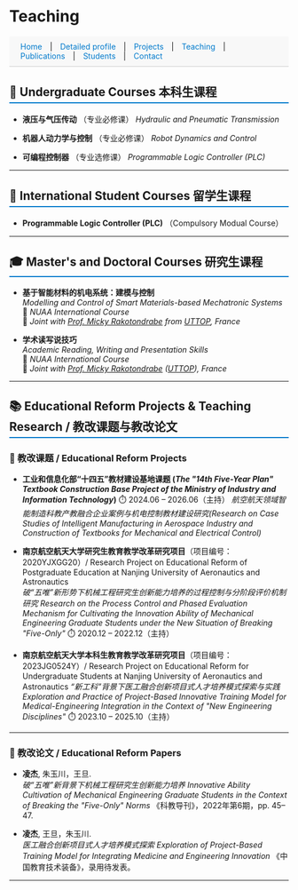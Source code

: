 # Teaching

<style>
  section {
    padding: 40px 20px;
    border-bottom: 1px solid #ddd;
  }

  #navbar a {
    margin: 0 10px;
    text-decoration: none;
    color: #007acc;
  }

  #navbar a:hover {
    text-decoration: underline;
  }

  h2 {
    border-bottom: 2px solid #007acc;
    padding-bottom: 5px;
  }
</style>


<!-- 添加顶部导航栏 -->
<div id="navbar" style="position: sticky; top: 0; background: #f8f8f8; padding: 10px; border-bottom: 1px solid #ccc;">
  <a href="index.html">Home</a> |
  <a href="Detailed profile.html">Detailed profile</a> |
  <a href="projects.html">Projects</a> |
  <a href="teaching.html">Teaching</a> |
  <a href="publications.html">Publications</a> |
  <a href="students.html">Students</a> |
  <a href="contact.html">Contact</a>
</div>

## 📘 Undergraduate Courses 本科生课程

- **液压与气压传动**  （专业必修课）
  *Hydraulic and Pneumatic Transmission*

- **机器人动力学与控制**  （专业必修课）
  *Robot Dynamics and Control*

- **可编程控制器**  （专业选修课）
  *Programmable Logic Controller (PLC)*

---

## 📘 International Student Courses 留学生课程

- **Programmable Logic Controller (PLC)**  （Compulsory Modual Course）
    
---

## 🎓 Master's and Doctoral Courses 研究生课程

- **基于智能材料的机电系统：建模与控制**  
  *Modelling and Control of Smart Materials-based Mechatronic Systems*  
  🧭 *NUAA International Course*  
  🤝 *Joint with [Prof. Micky Rakotondrabe](http://m.rakoton.net/) from [UTTOP](https://www.uttop.fr/en/index.html), France*

- **学术读写说技巧**  
  *Academic Reading, Writing and Presentation Skills*  
  🧭 *NUAA International Course*  
  🤝 *Joint with [Prof. Micky Rakotondrabe](http://m.rakoton.net/) ([UTTOP](https://www.uttop.fr/en/index.html)), France*

---

## 📚 Educational Reform Projects & Teaching Research / 教改课题与教改论文

### 🔬 教改课题 / Educational Reform Projects

- **工业和信息化部“十四五”教材建设基地课题 (*The "14th Five-Year Plan" Textbook Construction Base Project of the Ministry of Industry and Information Technology*)**
   ⏱️ 2024.06 – 2026.06（主持）
  *航空航天领域智能制造科教产教融合企业案例与机电控制教材建设研究(*Research on Case Studies of Intelligent Manufacturing in Aerospace Industry and Construction of Textbooks for Mechanical and Electrical Control*)*


- **南京航空航天大学研究生教育教学改革研究项目**（项目编号：2020YJXGG20）/ Research Project on Educational Reform of Postgraduate Education at Nanjing University of Aeronautics and Astronautics  
  *破“五唯”新形势下机械工程研究生创新能力培养的过程控制与分阶段评价机制研究*
  *Research on the Process Control and Phased Evaluation Mechanism for Cultivating the Innovation Ability of Mechanical Engineering Graduate Students under the New Situation of Breaking "Five-Only"*
  ⏱️ 2020.12 – 2022.12（主持）

- **南京航空航天大学本科生教育教学改革研究项目**（项目编号：2023JG0524Y）/ Research Project on Educational Reform for Undergraduate Students at Nanjing University of Aeronautics and Astronautics 
  *“新工科”背景下医工融合创新项目式人才培养模式探索与实践*
  *Exploration and Practice of Project-Based Innovative Training Model for Medical-Engineering Integration in the Context of "New Engineering Disciplines"*
  ⏱️ 2023.10 – 2025.10（主持）

---

### 📝 教改论文 / Educational Reform Papers

- **凌杰**, 朱玉川，王旦.  
  *破“五唯”新背景下机械工程研究生创新能力培养*
  *Innovative Ability Cultivation of Mechanical Engineering Graduate Students in the Context of Breaking the "Five-Only" Norms* 
  《科教导刊》，2022年第6期，pp. 45–47.

- **凌杰**, 王旦，朱玉川.  
  *医工融合创新项目式人才培养模式探索*
  *Exploration of Project-Based Training Model for Integrating Medicine and Engineering Innovation*
  《中国教育技术装备》，录用待发表。

---
